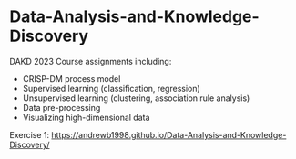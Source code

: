 # Data-Analysis-and-Knowledge-Discovery

DAKD 2023 Course assignments including:
  - CRISP-DM process model
  - Supervised learning (classification, regression)
  - Unsupervised learning (clustering, association rule analysis)
  - Data pre-processing
  - Visualizing high-dimensional data

Exercise 1:
https://andrewb1998.github.io/Data-Analysis-and-Knowledge-Discovery/
